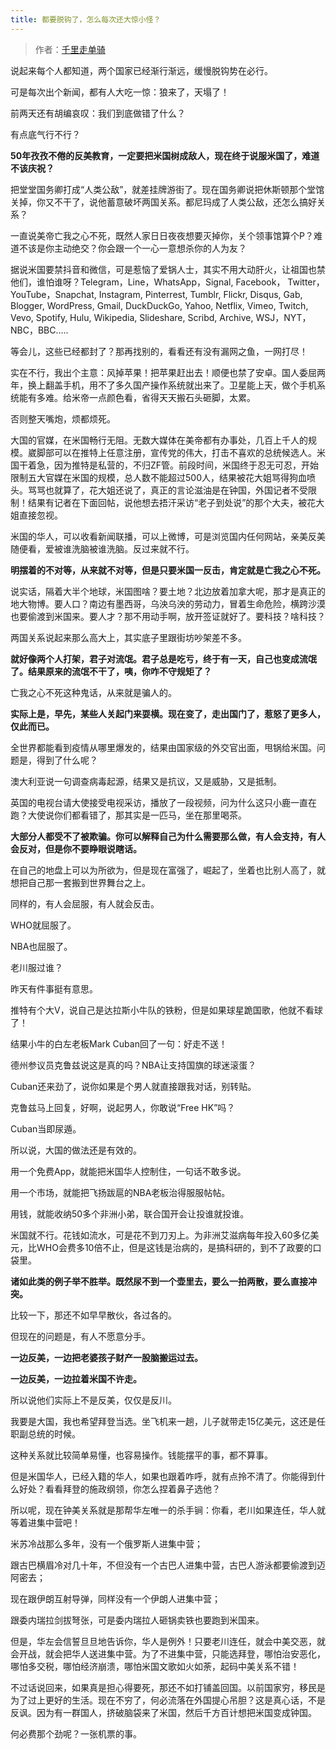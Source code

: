 ```yaml
---
title: 都要脱钩了，怎么每次还大惊小怪？
---
```


> 作者：[千里走单骑](https://callvoter.com/author/plmaster/)    

说起来每个人都知道，两个国家已经渐行渐远，缓慢脱钩势在必行。

可是每次出个新闻，都有人大吃一惊：狼来了，天塌了！

前两天还有胡编哀叹：我们到底做错了什么？

有点底气行不行？

**50年孜孜不倦的反美教育，一定要把米国树成敌人，现在终于说服米国了，难道不该庆祝？**

把堂堂国务卿打成“人类公敌”，就差挂牌游街了。现在国务卿说把休斯顿那个堂馆关掉，你又不干了，说他蓄意破坏两国关系。都尼玛成了人类公敌，还怎么搞好关系？

一直说美帝亡我之心不死，既然人家日日夜夜想要灭掉你，关个领事馆算个P？难道不该是你主动绝交？你会跟一个一心一意想杀你的人为友？

据说米国要禁抖音和微信，可是惹恼了爱锅人士，其实不用大动肝火，让祖国也禁他们，谁怕谁呀？Telegram，Line，WhatsApp，Signal, Facebook， Twitter，YouTube，Snapchat, Instagram, Pinterrest, Tumblr, Flickr, Disqus, Gab, Blogger, WordPress, Gmail, DuckDuckGo, Yahoo, Netflix, Vimeo, Twitch, Vevo, Spotify, Hulu, Wikipedia, Slideshare, Scribd, Archive, WSJ，NYT，NBC，BBC…..

等会儿，这些已经都封了？那再找别的，看看还有没有漏网之鱼，一网打尽！

实在不行，我出个主意：风掉苹果！把苹果赶出去！顺便也禁了安卓。国人委屈两年，换上翻盖手机，用不了多久国产操作系统就出来了。卫星能上天，做个手机系统能有多难。给米帝一点颜色看，省得天天搬石头砸脚，太累。

否则整天嘴炮，烦都烦死。

大国的官媒，在米国畅行无阻。无数大媒体在美帝都有办事处，几百上千人的规模。崴脚部可以在推特上任意注册，宣传党的伟大，打击不喜欢的总统候选人。米国干着急，因为推特是私营的，不归ZF管。前段时间，米国终于忍无可忍，开始限制五大官媒在米国的规模，总人数不能超过500人，结果被花大姐骂得狗血喷头。骂骂也就算了，花大姐还说了，真正的言论滋油是在钟国，外国记者不受限制！结果有记者在下面回帖，说他想去捂汗采访“老子到处说”的那个大夫，被花大姐直接忽视。

米国的华人，可以收看新闻联播，可以上微博，可是浏览国内任何网站，亲美反美随便看，爱被谁洗脑被谁洗脑。反过来就不行。

**明摆着的不对等，从来就不对等，但是只要米国一反击，肯定就是亡我之心不死。**

说实话，隔着大半个地球，米国图啥？要土地？北边放着加拿大呢，那才是真正的地大物博。要人口？南边有墨西哥，乌泱乌泱的劳动力，冒着生命危险，横跨沙漠也要偷渡到米国来。要人才？那不用动手啊，放开签证就好了。要科技？啥科技？

两国关系说起来那么高大上，其实底子里跟街坊吵架差不多。

**就好像两个人打架，君子对流氓。君子总是吃亏，终于有一天，自己也变成流氓了。结果原来的流氓不干了，咦，你咋不守规矩了？**

亡我之心不死这种鬼话，从来就是骗人的。

**实际上是，早先，某些人关起门来耍横。现在变了，走出国门了，惹怒了更多人，仅此而已。**

全世界都能看到疫情从哪里爆发的，结果由国家级的外交官出面，甩锅给米国。问题是，得到了什么呢？

澳大利亚说一句调查病毒起源，结果又是抗议，又是威胁，又是抵制。

英国的电视台请大使接受电视采访，播放了一段视频，问为什么这只小鹿一直在跑？大使说你们都看错了，那其实是一匹马，坐在那里喝茶。

**大部分人都受不了被欺骗。你可以解释自己为什么需要那么做，有人会支持，有人会反对，但是你不要睁眼说瞎话。**

在自己的地盘上可以为所欲为，但是现在富强了，崛起了，坐着也比别人高了，就想把自己那一套搬到世界舞台之上。

同样的，有人会屈服，有人就会反击。

WHO就屈服了。

NBA也屈服了。

老川服过谁？

昨天有件事挺有意思。

推特有个大V，说自己是达拉斯小牛队的铁粉，但是如果球星跪国歌，他就不看球了！

结果小牛的白左老板Mark Cuban回了一句：好走不送！

德州参议员克鲁兹说这是真的吗？NBA让支持国旗的球迷滚蛋？

Cuban还来劲了，说你如果是个男人就直接跟我对话，别转贴。

克鲁兹马上回复，好啊，说起男人，你敢说“Free HK”吗？

Cuban当即尿遁。

所以说，大国的做法还是有效的。

用一个免费App，就能把米国华人控制住，一句话不敢多说。

用一个市场，就能把飞扬跋扈的NBA老板治得服服帖帖。

用钱，就能收纳50多个非洲小弟，联合国开会让投谁就投谁。

米国就不行。花钱如流水，可是花不到刀刃上。为非洲艾滋病每年投入60多亿美元，比WHO会费多10倍不止，但是这钱是治病的，是搞科研的，到不了政要的口袋里。

**诸如此类的例子举不胜举。既然尿不到一个壶里去，要么一拍两散，要么直接冲突。**

比较一下，那还不如早早散伙，各过各的。

但现在的问题是，有人不愿意分手。

**一边反美，一边把老婆孩子财产一股脑搬运过去。**

**一边反美，一边拉着米国不许走。**

所以说他们实际上不是反美，仅仅是反川。

我要是大国，我也希望拜登当选。坐飞机来一趟，儿子就带走15亿美元，这还是任职副总统的时候。

这种关系就比较简单易懂，也容易操作。钱能摆平的事，都不算事。

但是米国华人，已经入籍的华人，如果也跟着咋呼，就有点拎不清了。你能得到什么好处？看看拜登的施政纲领，你怎么捏着鼻子选他？

所以呢，现在钟美关系就是那帮华左唯一的杀手锏：你看，老川如果连任，华人就等着进集中营吧！

米苏冷战那么多年，没有一个俄罗斯人进集中营；

跟古巴横眉冷对几十年，不但没有一个古巴人进集中营，古巴人游泳都要偷渡到迈阿密去；

现在跟伊朗互射导弹，同样没有一个伊朗人进集中营；

跟委内瑞拉剑拔弩张，可是委内瑞拉人砸锅卖铁也要跑到米国来。

但是，华左会信誓旦旦地告诉你，华人是例外！只要老川连任，就会中美交恶，就会开战，就会把华人送进集中营。为了不进集中营，只能选拜登，哪怕治安恶化，哪怕多交税，哪怕经济崩溃，哪怕米国文歌如火如荼，起码中美关系不错！

不过话说回来，如果真是担心得要死，那还不如打铺盖回国。以前国家穷，移民是为了过上更好的生活。现在不穷了，何必流落在外国提心吊胆？这是真心话，不是反讽。因为有一群国人，挤破脑袋来了米国，然后千方百计想把米国变成钟国。

何必费那个劲呢？一张机票的事。
